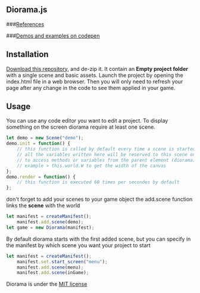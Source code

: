 ## Diorama.js

###[References](https://gtibo.github.io/doc_dio/references)

###[Demos and examples on codepen](https://codepen.io/collection/AevkWM/#)

## Installation

[Download this repository](https://github.com/gtibo/diorama/archive/master.zip), and de-zip it. It contain an **Empty project folder** with a single scene and basic assets.
Launch the project by opening the index.html file in a web browser. Then you will only need to refresh your page after any change in the code to see them applied in your game.

## Usage
You can use any code editor you want to edit a project.
To display something on the screen diorama require at least one scene.
```javascript
let demo = new Scene("demo");
demo.init = function() {
	// this function is called by default every time a scene is started
	// all the variables written here will be reserved to this scene only
	// to access methods or variables from the parent element (diorama) use "this.world"
	// example > this.world.W to get the width of the canvas
};
demo.render = function() {
	// this function is executed 60 times per secondes by default
};
```
don't forget to add your scenes to your game object
the add.scene function links the **scene** with the world
```javascript
let manifest = createManifest();
    manifest.add.scene(demo);
let game = new Diorama(manifest);
```
By default diorama starts with the first added scene, but you can specify in the manifest by which scene you want your project to start
```javascript
let manifest = createManifest();
    manifest.set.start_screen("menu");
	manifest.add.scene(menu);
	manifest.add.scene(inGame);
```
Diorama is under the [MIT license](https://opensource.org/licenses/MIT)